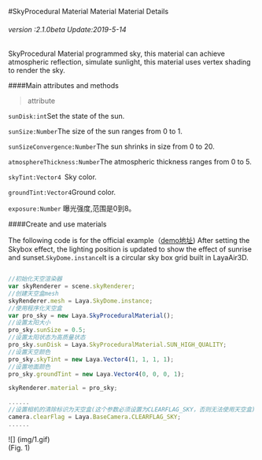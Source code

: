 #SkyProcedural Material Material Material Details

###### *version :2.1.0beta   Update:2019-5-14*

SkyProcedural Material programmed sky, this material can achieve atmospheric reflection, simulate sunlight, this material uses vertex shading to render the sky.

####Main attributes and methods

> attribute

`sunDisk:int`Set the state of the sun.

`sunSize:Number`The size of the sun ranges from 0 to 1.

`sunSizeConvergence:Number`The sun shrinks in size from 0 to 20.

`atmosphereThickness:Number`The atmospheric thickness ranges from 0 to 5.

`skyTint:Vector4 `Sky color.

`groundTint:Vector4`Ground color.

`exposure:Number` 曝光强度,范围是0到8。

####Create and use materials

The following code is for the official example（[demo地址](https://layaair.ldc.layabox.com/demo2/?language=ch&category=3d&group=Sky&name=Sky_Procedural)) After setting the Skybox effect, the lighting position is updated to show the effect of sunrise and sunset.`SkyDome.instance`It is a circular sky box grid built in LayaAir3D.


```typescript

//初始化天空渲染器
var skyRenderer = scene.skyRenderer;
//创建天空盒mesh
skyRenderer.mesh = Laya.SkyDome.instance;
//使用程序化天空盒
var pro_sky = new Laya.SkyProceduralMaterial();
//设置太阳大小
pro_sky.sunSize = 0.5;
//设置太阳状态为高质量状态
pro_sky.sunDisk = Laya.SkyProceduralMaterial.SUN_HIGH_QUALITY;
//设置天空颜色
pro_sky.skyTint = new Laya.Vector4(1, 1, 1, 1);
//设置地面颜色
pro_sky.groundTint = new Laya.Vector4(0, 0, 0, 1);

skyRenderer.material = pro_sky;

......
//设置相机的清除标识为天空盒(这个参数必须设置为CLEARFLAG_SKY，否则无法使用天空盒)
camera.clearFlag = Laya.BaseCamera.CLEARFLAG_SKY;
......
```


![] (img/1.gif) <br> (Fig. 1)
